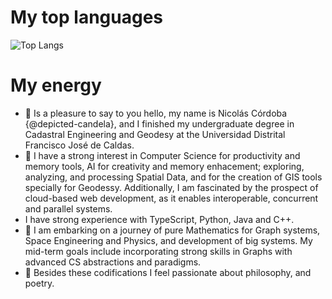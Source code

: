 # My top languages

![Top Langs](https://github-readme-stats.vercel.app/api/top-langs/?username=depicted-candela&layout=compact)

# My energy

- 👋 Is a pleasure to say to you hello, my name is Nicolás Córdoba {@depicted-candela}, and I finished my undergraduate degree in Cadastral Engineering and Geodesy at the Universidad Distrital Francisco José de Caldas.
- 👀 I have a strong interest in Computer Science for productivity and memory tools, AI for creativity and memory enhacement; exploring, analyzing, and processing Spatial Data, and for the creation of GIS tools specially for Geodessy. Additionally, I am fascinated by the prospect of cloud-based web development, as it enables interoperable, concurrent and parallel systems.
- I have strong experience with TypeScript, Python, Java and C++.
- 🌱 I am embarking on a journey of pure Mathematics for Graph systems, Space Engineering and Physics, and development of big systems. My mid-term goals include incorporating strong skills in Graphs with advanced CS abstractions and paradigms.
- 💞️ Besides these codifications I feel passionate about philosophy, and poetry.

<!---
depicted-candela/depicted-candela is a ✨ special ✨ repository because its `README.md` (this file) appears on your GitHub profile.
You can click the Preview link to take a look at your changes.
--->
